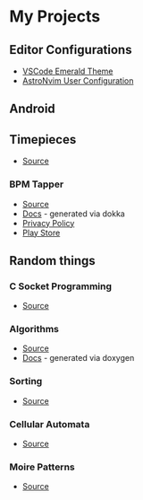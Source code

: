 # My Projects

## Editor Configurations

- [VSCode Emerald Theme](https://github.com/zecuse/emerald-theme)
- [AstroNvim User Configuration](https://github.com/zecuse/AstroNvim_User)

## Android

## Timepieces

- [Source](https://github.com/zecuse/Timepieces)

### BPM Tapper

- [Source](https://github.com/zecuse/BPMTapper)
- [Docs](https://zecuse.github.io/BPMTapper/) - generated via dokka
- [Privacy Policy](https://zecuse.github.io/PrivacyPolicies/BPM%20Tapper/policy.html)
- [Play Store](https://play.google.com/store/apps/details?id=com.bpmtapper)

## Random things

### C Socket Programming

- [Source](https://github.com/zecuse/BasicSockets)

### Algorithms

- [Source](https://github.com/zecuse/Algorithms)
- [Docs](https://zecuse.github.io/Algorithms/) - generated via doxygen

### Sorting

- [Source](https://github.com/zecuse/Sorting)

### Cellular Automata

- [Source](https://github.com/zecuse/Cellular-Automaton)

### Moire Patterns

- [Source](https://github.com/zecuse/Moire)
